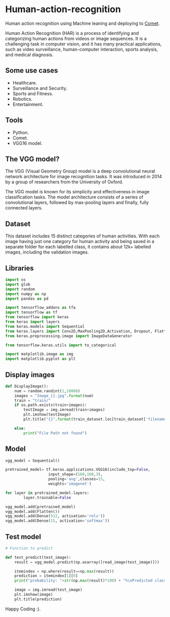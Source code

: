 # Human-action-recognition
Human action recognition using Machine leaning and deploying to [Comet](www.comet.ml).

Human Action Recognition (HAR) is a process of identifying and categorizing human actions from videos or image sequences. It is a challenging task in computer vision, and it has many practical applications, such as video surveillance, human-computer interaction, sports analysis, and medical diagnosis.

## Some use cases
- Healthcare.
- Surveillance and Security.
- Sports and Fitness.
- Robotics.
- Entertainment.

## Tools
- Python.
- Comet.
- VGG16 model.

## The VGG model?
The VGG (Visual Geometry Group) model is a deep convolutional neural network architecture for image recognition tasks. It was introduced in 2014 by a group of researchers from the University of Oxford. 


The VGG model is known for its simplicity and effectiveness in image classification tasks. The model architecture consists of a series of convolutional layers, followed by max-pooling layers and finally, fully connected layers.

## Dataset

This dataset includes 15 distinct categories of human activities.
With each image having just one category for human activity and being saved in a separate folder for each labelled class, it contains about 12k+ labelled images, including the validation images.

## Libraries

```Python
import os
import glob
import random
import numpy as np
import pandas as pd

import tensorflow_addons as tfa
import tensorflow as tf
from tensorflow import keras
from keras import layers
from keras.models import Sequential
from keras.layers import Conv2D,MaxPooling2D,Activation, Dropout, Flatten, Dense
from keras.preprocessing.image import ImageDataGenerator

from tensorflow.keras.utils import to_categorical

import matplotlib.image as img
import matplotlib.pyplot as plt
```

## Display images

```python
def DisplayImage():
    num = random.randint(1,10000)
    images = "Image_{}.jpg".format(num)
    train = "train/"
    if os.path.exists(train+images):
        testImage = img.imread(train+images)
        plt.imshow(testImage)
        plt.title("{}".format(train_dataset.loc[train_dataset['filename'] == "{}".format(images), 'label'].item()))

    else:
        print("File Path not found")
```

## Model 

```python
vgg_model = Sequential()

pretrained_model= tf.keras.applications.VGG16(include_top=False,
                   input_shape=(160,160,3),
                   pooling='avg',classes=15,
                   weights='imagenet')

for layer in pretrained_model.layers:
        layer.trainable=False

vgg_model.add(pretrained_model)
vgg_model.add(Flatten())
vgg_model.add(Dense(512, activation='relu'))
vgg_model.add(Dense(15, activation='softmax'))
```

## Test model

```python
# Function to predict

def test_predict(test_image):
    result = vgg_model.predict(np.asarray([read_image(test_image)]))

    itemindex = np.where(result==np.max(result))
    prediction = itemindex[1][0]
    print("probability: "+str(np.max(result)*100) + "%\nPredicted class : ", prediction)

    image = img.imread(test_image)
    plt.imshow(image)
    plt.title(prediction)
```

Happy Coding :).
